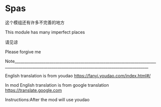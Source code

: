# Spas
这个模组还有许多不完善的地方

This module has many imperfect places

请见谅

Please forgive me


Note___________________________________________________________________________________________________________________________________________________

English translation is from youdao https://fanyi.youdao.com/index.html#/

In mod English translation is from google translation https://translate.google.com

Instructions:After the mod will use youdao 
